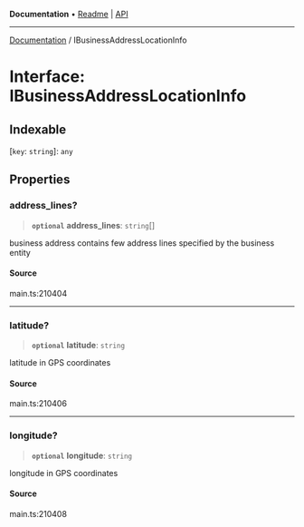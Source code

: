 **Documentation** • [Readme](../README.md) \| [API](../globals.md)

***

[Documentation](../README.md) / IBusinessAddressLocationInfo

# Interface: IBusinessAddressLocationInfo

## Indexable

 \[`key`: `string`\]: `any`

## Properties

### address\_lines?

> **`optional`** **address\_lines**: `string`[]

business address
contains few address lines specified by the business entity

#### Source

main.ts:210404

***

### latitude?

> **`optional`** **latitude**: `string`

latitude in GPS coordinates

#### Source

main.ts:210406

***

### longitude?

> **`optional`** **longitude**: `string`

longitude in GPS coordinates

#### Source

main.ts:210408
